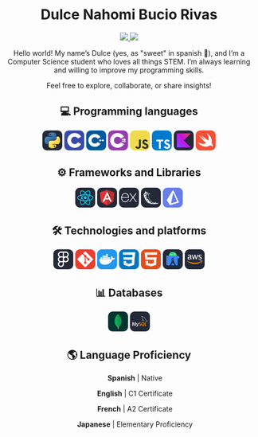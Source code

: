 <h1 align="center"> Dulce Nahomi Bucio Rivas </h1>

<p align = "center"> 
  <a href="https://www.linkedin.com/in/dulce-nahomi-bucio-rivas/">
    <img src="https://img.shields.io/badge/linkedin-%230077B5.svg?&style=for-the-badge&logo=linkedin&logoColor=white" height=25>
  </a>
  <a href="mailto:dulcenahomibucio@gmail.com">
    <img src = "https://img.shields.io/badge/Gmail-D14836?style=for-the-badge&logo=gmail&logoColor=white" height=25>
  </a>
</p>


<p align="center">Hello world! My name’s Dulce (yes, as "sweet" in spanish 🍬), and I’m a Computer Science student who loves all things STEM. I’m always learning and willing to improve my programming skills. </p>
<p align="center"> Feel free to explore, collaborate, or share insights! </p>

<h2 align = "center"> 💻 Programming languages </h2>
<div align = "center">
  <img height = 40 src="https://github.com/tandpfun/skill-icons/blob/main/icons/Python-Dark.svg" />
  <img height = 40 src="https://github.com/tandpfun/skill-icons/blob/main/icons/C.svg" />        
  <img height = 40 src="https://github.com/tandpfun/skill-icons/blob/main/icons/CPP.svg" />
  <img height = 40 src="https://github.com/tandpfun/skill-icons/blob/main/icons/CS.svg" />
  <img height = 40 src="https://github.com/tandpfun/skill-icons/blob/main/icons/JavaScript.svg" />
  <img height = 40 src="https://github.com/tandpfun/skill-icons/blob/main/icons/TypeScript.svg" />
  <img height = 40 src="https://github.com/tandpfun/skill-icons/blob/main/icons/Kotlin-Dark.svg" />
  <img height = 40 src="https://github.com/tandpfun/skill-icons/blob/main/icons/Swift.svg" />
</div>
<h2 align = "center"> ⚙️ Frameworks and Libraries </h2>
<div align = "center">
  <img height = 40 src="https://github.com/tandpfun/skill-icons/blob/main/icons/React-Dark.svg" />
  <img height = 40 src="https://github.com/tandpfun/skill-icons/blob/main/icons/Angular-Dark.svg" />
  <img height = 40 src="https://github.com/tandpfun/skill-icons/blob/main/icons/ExpressJS-Dark.svg"/>
  <img height = 40 src="https://github.com/tandpfun/skill-icons/blob/main/icons/Flask-Dark.svg"/>
  <img height = 40 src="https://github.com/tandpfun/skill-icons/blob/main/icons/Prisma.svg"/>
</div>
<h2 align = "center"> 🛠️ Technologies and platforms </h2>
<div align = "center">
  <img height = 40 src="https://github.com/tandpfun/skill-icons/blob/main/icons/Figma-Dark.svg" />
  <img height = 40 src="https://github.com/tandpfun/skill-icons/blob/main/icons/Git.svg" />
  <img height = 40 src="https://github.com/tandpfun/skill-icons/blob/main/icons/Docker.svg" />
  <img height = 40 src="https://github.com/tandpfun/skill-icons/blob/main/icons/CSS.svg" />
  <img height = 40 src="https://github.com/tandpfun/skill-icons/blob/main/icons/HTML.svg" />
  <img height = 40 src="https://github.com/tandpfun/skill-icons/blob/main/icons/AndroidStudio-Dark.svg" />
  <img height = 40 src="https://github.com/tandpfun/skill-icons/blob/main/icons/AWS-Dark.svg" />
</div>
<h2 align = "center"> 📊 Databases </h2>
<div align = "center">
  <img height = 40 src="https://github.com/tandpfun/skill-icons/blob/main/icons/MongoDB.svg" />
  <img height = 40 src="https://github.com/tandpfun/skill-icons/blob/main/icons/MySQL-Dark.svg" />
</div>
<h2 align = "center"> 🌎 Language Proficiency</h2>
<div align="center">
  <ul> <b>Spanish</b> | Native </ul>
  <ul> <b>English</b> | C1 Certificate </ul>
  <ul> <b>French</b> | A2 Certificate </ul>
  <ul> <b>Japanese</b> | Elementary Proficiency </ul>
</div>


